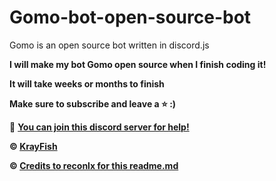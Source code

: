 # Gomo-bot-open-source-bot
Gomo is an open source bot written in discord.js

**I will make my bot Gomo open source when I finish coding it!**

**It will take weeks or months to finish**


**Make sure to subscribe and leave a ⭐ :)**

🌌 **[You can join this discord server for help!](https://discord.gg/kMMrnZmgkm)**


**© [KrayFish](https://github.com/krayz-clous)**

**© [Credits to reconlx for this readme.md](https://github.com/reconlx)**

